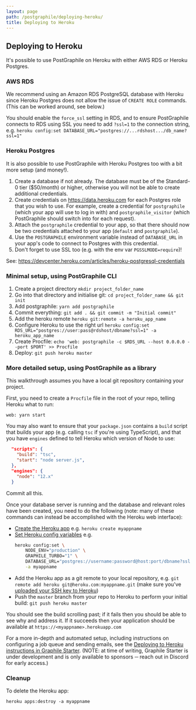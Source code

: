 ```yaml
---
layout: page
path: /postgraphile/deploying-heroku/
title: Deploying to Heroku
---
```


## Deploying to Heroku

It's possible to use PostGraphile on Heroku with either AWS RDS or Heroku Postgres.

### AWS RDS

We recommend using an Amazon RDS PostgreSQL database with Heroku since Heroku
Postgres does not allow the issue of `CREATE ROLE` commands. (This can be
worked around, see below.)

You should enable the `force_ssl` setting in RDS, and to ensure PostGraphile connects to RDS using SSL you need to add `?ssl=1` to the connection string, e.g. `heroku config:set DATABASE_URL="postgres://...rdshost.../db_name?ssl=1"`

### Heroku Postgres

It is also possible to use PostGraphile with Heroku Postgres too with a bit more setup (and money!).

1. Create a database if not already. The database must be of the Standard-0
   tier (\$50/month) or higher, otherwise you will not be able to create
   additional credentials.
2. Create credentials on https://data.heroku.com for each Postgres role that
   you wish to use. For example, create a credential for `postgraphile` (which
   your app will use to log in with) and `postgraphile_visitor` (which PostGraphile should switch into for each request).
3. Attach the `postgraphile` credential to your app, so that there should now
   be two credentials attached to your app (`default` and `postgraphile`).
4. Use the `POSTGRAPHILE` environment variable instead of `DATABASE_URL` in
   your app's code to connect to Postgres with this credential.
5. Don't forget to use SSL too (e.g. with the env var `PGSSLMODE=require`)!

See: https://devcenter.heroku.com/articles/heroku-postgresql-credentials

### Minimal setup, using PostGraphile CLI

1. Create a project directory `mkdir project_folder_name`
2. Go into that directory and initialise git: `cd project_folder_name && git init`
3. Add postgraphile: `yarn add postgraphile`
4. Commit everything: `git add . && git commit -m "Initial commit"`
5. Add the heroku remote `heroku git:remote -a heroku_app_name`
6. Configure Heroku to use the right url `heroku config:set RDS_URL="postgres://user:pass@rdshost/dbname?ssl=1" -a heroku_app_name`
7. Create Procfile: `echo 'web: postgraphile -c $RDS_URL --host 0.0.0.0 --port $PORT' >> Procfile`
8. Deploy: `git push heroku master`

### More detailed setup, using PostGraphile as a library

This walkthrough assumes you have a local git repository containing your
project.

First, you need to create a `Procfile` file in the root of your repo, telling
Heroku what to run:

```
web: yarn start
```

You may also want to ensure that your `package.json` contains a `build`
script that builds your app (e.g. calling `tsc` if you're using TypeScript),
and that you have `engines` defined to tell Heroku which version of Node to
use:

```json
  "scripts": {
    "build": "tsc",
    "start": "node server.js",
  },
  "engines": {
    "node": "12.x"
  }
```

Commit all this.

Once your database server is running and the database and relevant roles have been created, you need to do the following (note: many of these commands can instead be accomplished with the Heroku web interface):

- [Create the Heroku app](https://devcenter.heroku.com/articles/creating-apps) e.g. `heroku create myappname`
- [Set Heroku config variables](https://devcenter.heroku.com/articles/config-vars) e.g.
  ```bash
  heroku config:set \
      NODE_ENV="production" \
      GRAPHILE_TURBO="1" \
      DATABASE_URL="postgres://username:password@host:port/dbname?ssl=1" \
      -a myappname
  ```
- Add the Heroku app as a git remote to your local repository, e.g. `git remote add heroku git@heroku.com:myappname.git` (make sure you've [uploaded your SSH key to Heroku](https://devcenter.heroku.com/articles/keys))
- Push the `master` branch from your repo to Heroku to perform your initial build: `git push heroku master`

You should see the build scrolling past; if it fails then you should be able to see why and address it. If it succeeds then your application should be available at `https://<myappname>.herokuapp.com`

For a more in-depth and automated setup, including instructions on
configuring a job queue and sending emails, see the [Deploying to Heroku
instructions in Graphile
Starter](https://github.com/graphile/starter#deploying-to-heroku). (NOTE: at
time of writing, Graphile Starter is under development and is only available
to sponsors ─ reach out in Discord for early access.)

### Cleanup

To delete the Heroku app:

```
heroku apps:destroy -a myappname
```

